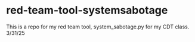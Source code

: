 # red-team-tool-systemsabotage
This is a repo for my red team tool, system_sabotage.py for my CDT class. 3/31/25
